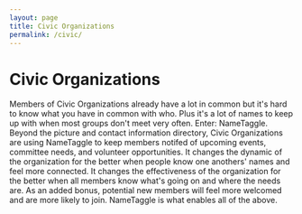 ```yaml
---
layout: page
title: Civic Organizations
permalink: /civic/
---
```


<h1 class="perm-marker">Civic Organizations</h1>
Members of Civic Organizations already have a lot in common but it's hard to know what you have in common with who. Plus it's a lot of names to keep up with when most groups don't meet very often. Enter: NameTaggle. Beyond the picture and contact information directory, Civic Organizations are using NameTaggle to keep members notifed of upcoming events, committee needs, and volunteer opportunities. It changes the dynamic of the organization for the better when people know one anothers' names and feel more connected. It changes the effectiveness of the organization for the better when all members know what's going on and where the needs are. As an added bonus, potential new members will feel more welcomed and are more likely to join. NameTaggle is what enables all of the above. 
